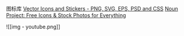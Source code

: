 图标库
[Vector Icons and Stickers - PNG, SVG, EPS, PSD and CSS](https://www.flaticon.com/)
[Noun Project: Free Icons & Stock Photos for Everything](https://thenounproject.com/)


![[img - youtube.png]]


